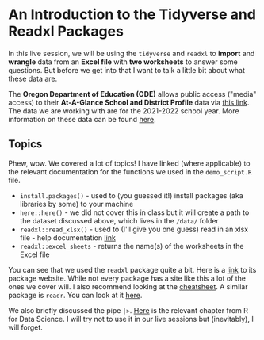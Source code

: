 # An Introduction to the Tidyverse and Readxl Packages

In this live session, we will be using the `tidyverse` and `readxl` to **import** and **wrangle** data from an **Excel file** with **two worksheets** to answer some questions. But before we get into that I want to talk a little bit about what these data are.

The **Oregon Department of Education (ODE)** allows public access ("media" access) to their **At-A-Glance School and District Profile** data via [this link](https://www.ode.state.or.us/data/reportcard/media.aspx). The data we are working with are for the 2021-2022 school year. More information on these data can be found [here](https://www.oregon.gov/ode/schools-and-districts/reportcards/reportcards/Pages/default.aspx).

## Topics   
Phew, wow. We covered a lot of topics! I have linked (where applicable) to the relevant documentation for the functions we used in the `demo_script.R` file.

- `install.packages()` - used to (you guessed it!) install packages (aka libraries by some) to your machine
- `here::here()` - we did not cover this in class but it will create a path to the dataset discussed above, which lives in the `/data/` folder
- `readxl::read_xlsx()` - used to (I'll give you one guess) read in an xlsx file - help documentation [link](https://readxl.tidyverse.org/reference/read_excel.html)
- `readxl::excel_sheets` - returns the name(s) of the worksheets in the Excel file

You can see that we used the `readxl` package quite a bit. Here is a [link](https://readxl.tidyverse.org/index.html) to its package website. While not every package has a site like this a lot of the ones we cover will. I also recommend looking at the [cheatsheet](https://github.com/rstudio/cheatsheets/blob/main/data-import.pdf). A similar package is `readr`. You can look at it [here](https://readr.tidyverse.org/index.html).

We also briefly discussed the pipe `|>`. [Here](https://r4ds.had.co.nz/pipes.html) is the relevant chapter from R for Data Science. I will try not to use it in our live sessions but (inevitably), I will forget.
